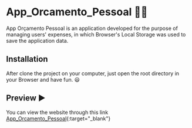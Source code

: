 # App_Orcamento_Pessoal :money_with_wings::heavy_dollar_sign:

App Orçamento Pessoal is an application developed for the purpose of managing users' expenses, in which Browser's Local Storage was used to save the application data.

## Installation

After clone the project on your computer, just open the root directory in your Browser and have fun. :smiley:

## Preview :arrow_forward:

You can view the website through this link [App_Orcamento_Pessoal](https://andr3m0ur4.github.io/App_Orcamento_Pessoal/){:target="_blank"}
